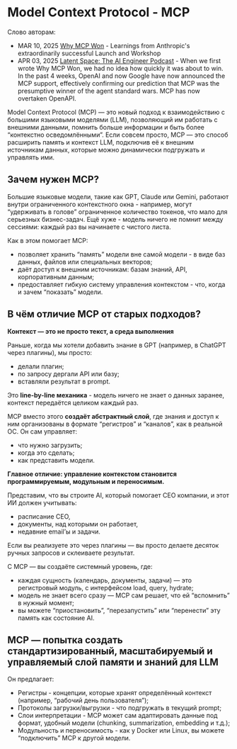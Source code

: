 # Model Context Protocol - MCP

Слово авторам:
  * MAR 10, 2025 [Why MCP Won](https://www.latent.space/p/why-mcp-won) - Learnings from Anthropic's extraordinarily successful Launch and Workshop
  * APR 03, 2025 [Latent Space: The AI Engineer Podcast](https://www.latent.space/p/mcp) - When we first wrote Why MCP Won, we had no idea how quickly it was about to win. In the past 4 weeks, OpenAI and now Google have now announced the MCP support, effectively confirming our prediction that MCP was the presumptive winner of the agent standard wars. MCP has now overtaken OpenAPI.


Model Context Protocol (MCP) — это новый подход к взаимодействию с большими языковыми моделями (LLM), позволяющий им работать с внешними данными, помнить больше информации и быть более “контекстно осведомлёнными”. Если совсем просто, MCP — это способ расширить память и контекст LLM, подключив её к внешним источникам данных, которые можно динамически подгружать и управлять ими.

## Зачем нужен MCP?

Большие языковые модели, такие как GPT, Claude или Gemini, работают внутри ограниченного контекстного окна - например, могут “удерживать в голове” ограниченное количество токенов, что мало для серьезных бизнес-задач. Ещё хуже - модель ничего не помнит между сессиями: каждый раз вы начинаете с чистого листа.

Как в этом помогает MCP:
  * позволяет хранить “память” модели вне самой модели - в виде баз данных, файлов или специальных векторов;
  * даёт доступ к внешним источникам: базам знаний, API, корпоративным данным;
  * предоставляет гибкую систему управления контекстом - что, когда и зачем “показать” модели.

## В чём отличие MCP от старых подходов?

**Контекст — это не просто текст, а среда выполнения**

Раньше, когда мы хотели добавить знание в GPT (например, в ChatGPT через плагины), мы просто:
  * делали плагин;
  * по запросу дергали API или базу;
  * вставляли результат в prompt.

Это **line-by-line механика** - модель ничего не знает о данных заранее, контекст передаётся целиком каждый раз. 

MCP вместо этого **создаёт абстрактный слой**, где знания и доступ к ним организованы в формате “регистров” и “каналов”, как в реальной ОС. Он сам управляет:
  * что нужно загрузить;
  * когда это сделать;
  * как представить модели.

**Главное отличие: управление контекстом становится программируемым, модульным и переносимым.**

Представим, что вы строите AI, который помогает CEO компании, и этот ИИ должен учитывать:
  * расписание CEO,
  * документы, над которыми он работает,
  * недавние email’ы и задачи.

Если вы реализуете это через плагины — вы просто делаете десяток ручных запросов и склеиваете результат.

С MCP — вы создаёте системный уровень, где:
  * каждая сущность (календарь, документы, задачи) — это регистровый модуль, с интерфейсом load, query, hydrate;
  * модель не знает всего сразу — MCP сам решает, что ей “вспомнить” в нужный момент;
  * вы можете “приостановить”, “перезапустить” или “перенести” эту память как состояние AI.

## MCP — попытка создать стандартизированный, масштабируемый и управляемый слой памяти и знаний для LLM

Он предлагает:
  * Регистры - концепции, которые хранят определённый контекст (например, “рабочий день пользователя”);
  * Протоколы загрузки/выгрузки - что подгружать в текущий prompt;
  * Слои интерпретации - MCP может сам адаптировать данные под формат, удобный модели (chunking, summarization, embedding и т.д.);
  * Модульность и переносимость - как у Docker или Linux, вы можете “подключить” MCP к другой модели.